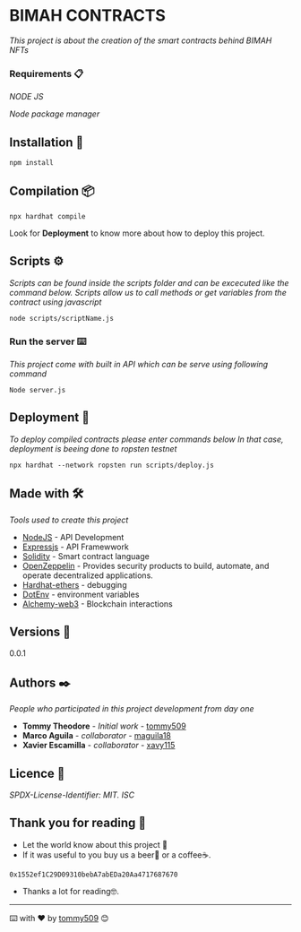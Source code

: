 # BIMAH CONTRACTS

_This project is about the creation of the smart contracts behind BIMAH NFTs_

### Requirements 📋

_NODE JS_

_Node package manager_


## Installation 🔧

```
npm install
```

## Compilation 📦

```
npx hardhat compile
```

Look for  **Deployment**  to know more about how to deploy this project.


## Scripts ⚙️

_Scripts can be found inside the scripts folder and can be excecuted like the command below._
_Scripts allow us to call methods or get variables from the contract using javascript_

```
node scripts/scriptName.js
```

### Run the server ⌨️

_This project come with built in API which can be serve using following command_

```
Node server.js
```

## Deployment 🚀

_To deploy compiled contracts please enter commands below_
_In that case, deployment is beeing done to ropsten testnet_

```
npx hardhat --network ropsten run scripts/deploy.js
```

## Made with 🛠️

_Tools used to create this project_

* [NodeJS](https://nodejs.org/es/) - API Development
* [Expressjs](https://expressjs.com/es/) - API Framewwork
* [Solidity](https://docs.soliditylang.org/en/v0.8.11/) - Smart contract language
* [OpenZeppelin](https://github.com/OpenZeppelin) -  Provides security products to build, automate, and operate decentralized applications.
* [Hardhat-ethers](https://hardhat.org/) - debugging
* [DotEnv](https://www.npmjs.com/package/dotenv) - environment variables
* [Alchemy-web3](https://alchemy.com/) - Blockchain interactions



## Versions 📌

0.0.1

## Authors ✒️

_People who participated in this project development from day one_

* **Tommy Theodore** - *Initial work* - [tommy509](https://github.com/tommy509)
* **Marco Aguila** - *collaborator* - [maguila18](https://github.com/maguila18)
* **Xavier Escamilla** - *collaborator* - [xavy115](https://github.com/tommy509)


## Licence 📄

_SPDX-License-Identifier: MIT._
_ISC_

## Thank you for reading 🎁

* Let the world know about this project 📢
* If it was useful to you buy us a beer🍺 or a coffee☕. 
```
0x1552ef1C29D09310bebA7abEDa20Aa4717687670
```
* Thanks a lot for reading🤓.



---
⌨️ with ❤️ by [tommy509](https://github.com/tommy509) 😊
